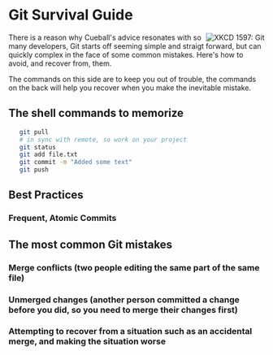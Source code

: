 # Git Survival Guide

<img src="https://imgs.xkcd.com/comics/git.png" title="If that doesn't fix it, git.txt contains the phone number of a friend of mine who understands git. Just wait through a few minutes of 'It's really pretty simple, just think of branches as...' and eventually you'll learn the commands that will fix everything." alt="XKCD 1597: Git" align="right"> There is a reason why Cueball's advice resonates with so many developers, Git starts off seeming simple and straigt forward, but can quickly complex in the face of some common mistakes. Here's how to avoid, and recover from, them.

The commands on this side are to keep you out of trouble, the commands on the back will help you recover when you make the inevitable mistake.

## The shell commands to memorize

```bash
   git pull
   # in sync with remote, so work on your project
   git status
   git add file.txt
   git commit -m "Added some text"
   git push
```
## Best Practices

### Frequent, Atomic Commits

## The most common Git mistakes

### Merge conflicts (two people editing the same part of the same file)

### Unmerged changes (another person committed a change before you did, so you need to merge their changes first)

### Attempting to recover from a situation such as an accidental merge, and making the situation worse

